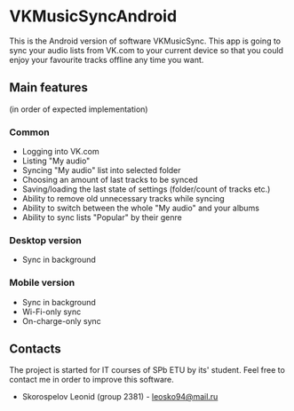 # VKMusicSyncAndroid
This is the Android version of software VKMusicSync.
This app is going to sync your audio lists from VK.com to your current device so that you could enjoy your favourite tracks offline any time you want.
## Main features
(in order of expected implementation)
### Common
* Logging into VK.com
* Listing "My audio"
* Syncing "My audio" list into selected folder
* Choosing an amount of last tracks to be synced
* Saving/loading the last state of settings (folder/count of tracks etc.)
* Ability to remove old unnecessary tracks while syncing
* Ability to switch between the whole "My audio" and your albums
* Ability to sync lists "Popular" by their genre

### Desktop version
* Sync in background

### Mobile version
* Sync in background
* Wi-Fi-only sync
* On-charge-only sync

## Contacts
The project is started for IT courses of SPb ETU by its' student. Feel free to contact me in order to improve this software.
- Skorospelov Leonid (group 2381) - leosko94@mail.ru
